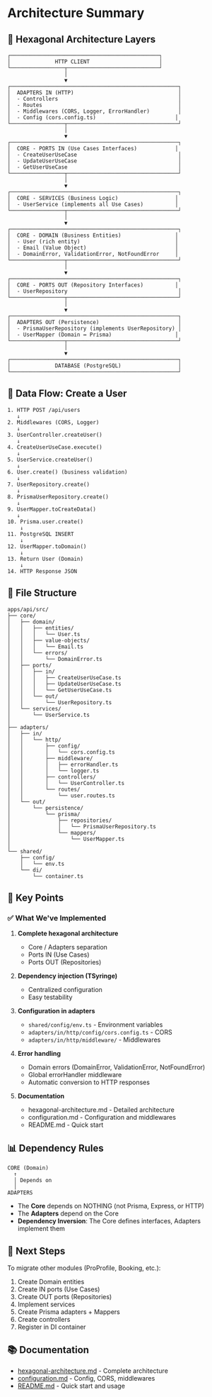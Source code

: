 # Architecture Summary

## 📐 Hexagonal Architecture Layers

```
┌───────────────────────────────────────────────┐
│              HTTP CLIENT                      │
└─────────────────┬─────────────────────────────┘
                  │
                  ▼
┌─────────────────────────────────────────────────────┐
│  ADAPTERS IN (HTTP)                                 │
│  - Controllers                                      │
│  - Routes                                           │
│  - Middlewares (CORS, Logger, ErrorHandler)         │
│  - Config (cors.config.ts)                         │
└─────────────────┬───────────────────────────────────┘
                  │
                  ▼
┌─────────────────────────────────────────────────────┐
│  CORE - PORTS IN (Use Cases Interfaces)            │
│  - CreateUserUseCase                                │
│  - UpdateUserUseCase                                │
│  - GetUserUseCase                                   │
└─────────────────┬───────────────────────────────────┘
                  │
                  ▼
┌─────────────────────────────────────────────────────┐
│  CORE - SERVICES (Business Logic)                  │
│  - UserService (implements all Use Cases)          │
└─────────────────┬───────────────────────────────────┘
                  │
                  ▼
┌─────────────────────────────────────────────────────┐
│  CORE - DOMAIN (Business Entities)                 │
│  - User (rich entity)                              │
│  - Email (Value Object)                            │
│  - DomainError, ValidationError, NotFoundError     │
└─────────────────┬───────────────────────────────────┘
                  │
                  ▼
┌─────────────────────────────────────────────────────┐
│  CORE - PORTS OUT (Repository Interfaces)          │
│  - UserRepository                                   │
└─────────────────┬───────────────────────────────────┘
                  │
                  ▼
┌─────────────────────────────────────────────────────┐
│  ADAPTERS OUT (Persistence)                         │
│  - PrismaUserRepository (implements UserRepository) │
│  - UserMapper (Domain ↔ Prisma)                    │
└─────────────────┬───────────────────────────────────┘
                  │
                  ▼
┌─────────────────────────────────────────────────────┐
│              DATABASE (PostgreSQL)                  │
└─────────────────────────────────────────────────────┘
```

## 🔄 Data Flow: Create a User

```
1. HTTP POST /api/users
   ↓
2. Middlewares (CORS, Logger)
   ↓
3. UserController.createUser()
   ↓
4. CreateUserUseCase.execute()
   ↓
5. UserService.createUser()
   ↓
6. User.create() (business validation)
   ↓
7. UserRepository.create()
   ↓
8. PrismaUserRepository.create()
   ↓
9. UserMapper.toCreateData()
   ↓
10. Prisma.user.create()
    ↓
11. PostgreSQL INSERT
    ↓
12. UserMapper.toDomain()
    ↓
13. Return User (Domain)
    ↓
14. HTTP Response JSON
```

## 📁 File Structure

```
apps/api/src/
├── core/
│   ├── domain/
│   │   ├── entities/
│   │   │   └── User.ts
│   │   ├── value-objects/
│   │   │   └── Email.ts
│   │   └── errors/
│   │       └── DomainError.ts
│   ├── ports/
│   │   ├── in/
│   │   │   ├── CreateUserUseCase.ts
│   │   │   ├── UpdateUserUseCase.ts
│   │   │   └── GetUserUseCase.ts
│   │   └── out/
│   │       └── UserRepository.ts
│   └── services/
│       └── UserService.ts
│
├── adapters/
│   ├── in/
│   │   └── http/
│   │       ├── config/
│   │       │   └── cors.config.ts
│   │       ├── middleware/
│   │       │   ├── errorHandler.ts
│   │       │   └── logger.ts
│   │       ├── controllers/
│   │       │   └── UserController.ts
│   │       └── routes/
│   │           └── user.routes.ts
│   └── out/
│       └── persistence/
│           └── prisma/
│               ├── repositories/
│               │   └── PrismaUserRepository.ts
│               └── mappers/
│                   └── UserMapper.ts
│
└── shared/
    ├── config/
    │   └── env.ts
    └── di/
        └── container.ts
```

## 🎯 Key Points

### ✅ What We've Implemented

1. **Complete hexagonal architecture**
   - Core / Adapters separation
   - Ports IN (Use Cases)
   - Ports OUT (Repositories)

2. **Dependency injection (TSyringe)**
   - Centralized configuration
   - Easy testability

3. **Configuration in adapters**
   - `shared/config/env.ts` - Environment variables
   - `adapters/in/http/config/cors.config.ts` - CORS
   - `adapters/in/http/middleware/` - Middlewares

4. **Error handling**
   - Domain errors (DomainError, ValidationError, NotFoundError)
   - Global errorHandler middleware
   - Automatic conversion to HTTP responses

5. **Documentation**
   - hexagonal-architecture.md - Detailed architecture
   - configuration.md - Configuration and middlewares
   - README.md - Quick start

## 📊 Dependency Rules

```
CORE (Domain)
  ↑
  │ Depends on
  │
ADAPTERS
```

- The **Core** depends on NOTHING (not Prisma, Express, or HTTP)
- The **Adapters** depend on the Core
- **Dependency Inversion**: The Core defines interfaces, Adapters implement them

## 🚀 Next Steps

To migrate other modules (ProProfile, Booking, etc.):

1. Create Domain entities
2. Create IN ports (Use Cases)
3. Create OUT ports (Repositories)
4. Implement services
5. Create Prisma adapters + Mappers
6. Create controllers
7. Register in DI container

## 📚 Documentation

- [hexagonal-architecture.md](./hexagonal-architecture.md) - Complete architecture
- [configuration.md](../guides/configuration.md) - Config, CORS, middlewares
- [README.md](../README.md) - Quick start and usage
